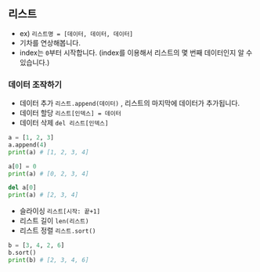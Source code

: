 ## 리스트

- ex) `리스트명 = [데이터, 데이터, 데이터]`
- 기차를 연상해봅니다.
- index는 `0`부터 시작합니다. (index를 이용해서 리스트의 몇 번째 데이터인지 알 수 있습니다.)

### 데이터 조작하기
- 데이터 추가 `리스트.append(데이터)` , 리스트의 마지막에 데이터가 추가됩니다.
- 데이터 할당 `리스트[인덱스] = 데이터` 
- 데이터 삭제 `del 리스트[인덱스]`

```Python
a = [1, 2, 3]
a.append(4)
print(a) # [1, 2, 3, 4]

a[0] = 0 
print(a) # [0, 2, 3, 4]

del a[0]
print(a) # [2, 3, 4]
```
- 슬라이싱 `리스트[시작: 끝+1]`
- 리스트 길이 `len(리스트)`
- 리스트 정렬 `리스트.sort()`

```Python
b = [3, 4, 2, 6]
b.sort()
print(b) # [2, 3, 4, 6]
```
